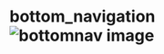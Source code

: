 # bottom_navigation![bottomnav image](https://user-images.githubusercontent.com/99582894/209988572-ab3b173b-616c-4297-afc1-887ee2225ff6.jpeg)


